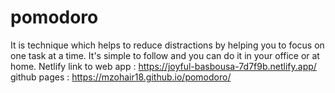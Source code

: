 # pomodoro 
It is technique which helps to reduce distractions by helping you to focus on one task at a time. It's simple to follow and you can do it in your office or at home. 
Netlify link to web app : https://joyful-basbousa-7d7f9b.netlify.app/
github pages : https://mzohair18.github.io/pomodoro/

